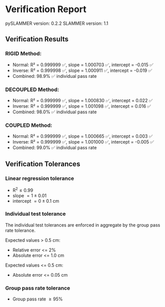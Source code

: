 # Verification Report
pySLAMMER version: 0.2.2
SLAMMER version: 1.1

## Verification Results

### RIGID Method:
- Normal: R² = 0.999999 ✅, slope = 1.000703 ✅, intercept = -0.015 ✅
- Inverse: R² = 0.999998 ✅, slope = 1.000911 ✅, intercept = -0.019 ✅
- Combined: 98.9% ✅ individual pass rate
### DECOUPLED Method:
- Normal: R² = 0.999999 ✅, slope = 1.000830 ✅, intercept = 0.022 ✅
- Inverse: R² = 0.999999 ✅, slope = 1.001098 ✅, intercept = 0.016 ✅
- Combined: 98.0% ✅ individual pass rate
### COUPLED Method:
- Normal: R² = 0.999999 ✅, slope = 1.000665 ✅, intercept = 0.003 ✅
- Inverse: R² = 0.999999 ✅, slope = 1.001000 ✅, intercept = -0.005 ✅
- Combined: 99.0% ✅ individual pass rate

## Verification Tolerances

### Linear regression tolerance
  - R$^2 \le 0.99$
  - slope $= 1 \pm 0.01$
  - intercept $= 0 \pm 0.1$ cm

### Individual test tolerance
The individual test tolerances are enforced in aggregate by the group pass rate tolerance.

Expected values > 0.5 cm:
  - Relative error <= 2%
  - Absolute error <= 1.0 cm
  
Expected values <= 0.5 cm:
  - Absolute error <= 0.05 cm

### Group pass rate tolerance
- Group pass rate $\ge 95$%